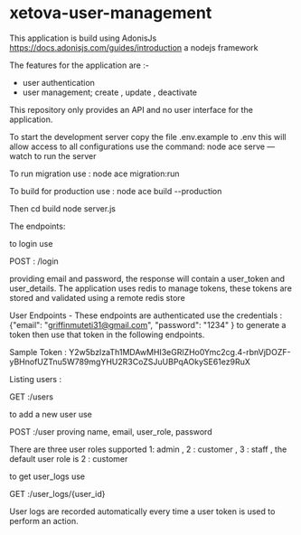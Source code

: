 # xetova-user-management


This application is build using AdonisJs https://docs.adonisjs.com/guides/introduction a nodejs framework

The features for the application are :-

- user authentication
- user management; create , update , deactivate

This repository only provides an API and no user interface for the application.

To start the development server copy the file .env.example to .env this will allow access to all configurations 
use the command:  node ace serve —watch to run the server

To run migration use : node ace migration:run

To build for production use : node ace build --production

Then cd build
node server.js


The endpoints:

to login use 

POST : /login

providing email and password, the response will contain a user_token and user_details. The application uses redis to manage tokens, these tokens are stored and validated using a remote redis store

User Endpoints - These endpoints are authenticated use the credentials : {"email": "griffinmuteti31@gmail.com",
    "password": "1234" } to generate a token then use that token in the following endpoints.

Sample Token : Y2w5bzIzaTh1MDAwMHI3eGRlZHo0Ymc2cg.4-rbnVjDOZF-yBHnofUZTnu5W789mgYHU2R3CoZSJuUBPqAOkySE61ez9RuX

Listing users :

GET :/users

to add a new user use

POST :/user proving name, email, user_role, password

There are three user roles supported 1: admin , 2 : customer , 3 : staff , the default user role is 2 : customer

to get user_logs use

GET :/user_logs/{user_id}

User logs are recorded automatically every time a user token is used to perform an action.